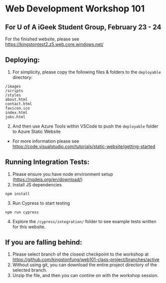 # Web Development Workshop 101
## For U of A iGeek Student Group, February 23 - 24
For the finished website, please see https://kingstontest2.z5.web.core.windows.net/

## Deploying:
1. For simplicity, please copy the following files & folders to the `deployable` directory:
```
/images
/scripts
/styles
about.html
contact.html
favicon.ico
index.html
jobs.html
```
2. And then use Azure Tools within VSCode to push the `deployable` folder to Azure Static Website
+ For more information please see https://code.visualstudio.com/tutorials/static-website/getting-started

## Running Integration Tests:
1. Please ensure you have node environment setup (https://nodejs.org/en/download/)
2. Install JS dependencies
```
npm install
```
3. Run Cypress to start testing
```
npm run cypress
```
4. Explore the `/cypress/integration/` folder to see example tests written for this website.

## If you are falling behind:
1. Please select branch of the closest checkpoint to the workshop at https://github.com/kingstonfung/web101-class-project/branches/active
2. Without using git, you can download the entire project directory of the selected branch.
3. Unzip the file, and then you can contine on with the workshop session.
